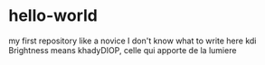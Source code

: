 # hello-world
my first repository
like a novice I don't know what to write here
kdi Brightness means khadyDIOP, celle qui apporte de la lumiere
